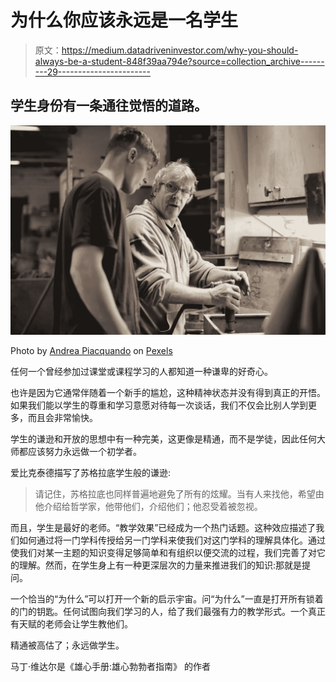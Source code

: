# 为什么你应该永远是一名学生

> 原文：<https://medium.datadriveninvestor.com/why-you-should-always-be-a-student-848f39aa794e?source=collection_archive---------29----------------------->

## 学生身份有一条通往觉悟的道路。

![](img/938561ebbb85fdc19dc08312d81e413c.png)

Photo by [Andrea Piacquando](https://www.pexels.com/@olly) on [Pexels](https://www.pexels.com/photo/workers-handling-detail-by-pneumatic-tool-in-workshop-3846262/)

任何一个曾经参加过课堂或课程学习的人都知道一种谦卑的好奇心。

也许是因为它通常伴随着一个新手的尴尬，这种精神状态并没有得到真正的开悟。如果我们能以学生的尊重和学习意愿对待每一次谈话，我们不仅会比别人学到更多，而且会非常愉快。

学生的谦逊和开放的思想中有一种完美，这更像是精通，而不是学徒，因此任何大师都应该努力永远做一个初学者。

爱比克泰德描写了苏格拉底学生般的谦逊:

> 请记住，苏格拉底也同样普遍地避免了所有的炫耀。当有人来找他，希望由他介绍给哲学家，他带他们，介绍他们；他忍受着被忽视。

而且，学生是最好的老师。“教学效果”已经成为一个热门话题。这种效应描述了我们如何通过将一门学科传授给另一门学科来使我们对这门学科的理解具体化。通过使我们对某一主题的知识变得足够简单和有组织以便交流的过程，我们完善了对它的理解。然而，在学生身上有一种更深层次的力量来推进我们的知识:那就是提问。

一个恰当的“为什么”可以打开一个新的启示宇宙。问“为什么”一直是打开所有锁着的门的钥匙。任何试图向我们学习的人，给了我们最强有力的教学形式。一个真正有天赋的老师会让学生教他们。

精通被高估了；永远做学生。

马丁·维达尔是《雄心手册:雄心勃勃者指南》 的作者